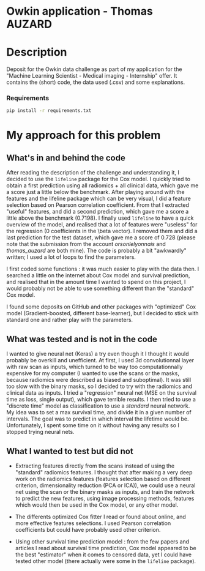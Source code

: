 # Owkin application - Thomas AUZARD

# Description
Deposit for the Owkin data challenge as part of my application for the "Machine Learning Scientist - Medical imaging - Internship" offer.
It contains the (short) code, the data used (.csv) and some explanations.
### Requirements
```bash
pip install -r requirements.txt
```

# My approach for this problem
## What's in and behind the code
After reading the description of the challenge and understanding it, I decided to use the ```lifeline``` package for the Cox model. 
I quickly tried to obtain a first prediction using all radiomics + all clinical data, which gave me a score just a little below the benchmark. After playing around with the features and the lifeline package which can be very visual, I did a feature selection based on Pearson correlation coefficient. From that I extracted "useful" features, and did a second prediction, which gave me a score a little above the benchmark (0.7198). I finally used ```lifeline``` to have a quick overview of the model, and realised that a lot of features were "useless" for the regression (0 coefficients in the \beta vector). I removed them and did a last prediction for the test dataset, which gave me a score of 0.728 (please note that the submission from the account *orsonlelyonnais* and *thomas_auzard* are both mine).
The code is probably a bit "awkwardly" written; I used a lot of loops to find the parameters.

I first coded some functions : it was much easier to play with the data then. I searched a little on the internet about Cox model and survival prediction, and realised that in the amount time I wanted to spend on this project, I would probably not be able to use something different than the "standard" Cox model. 

I found some deposits on GitHub and other packages with "optimized" Cox model (Gradient-boosted, different base-learner), but I decided to stick with standard one and rather play with the parameters.

## What was tested and is not in the code
I wanted to give neural net (Keras) a try even though it I thought it would probably be overkill and unefficient.
At first, I used 3d convolutionnal layer with raw scan as inputs, which turned to be way too computationnally expensive for my computer (I wanted to use the scans or the masks, because radiomics were described as biased and suboptimal). It was still too slow with the binary masks, so I decided to try with the radiomics and clinical data as inputs. I tried a "regression" neural net (MSE on the survival time as loss, single output), which gave terrible results. 
I then tried to use a "discrete time" model as classification to use a *standard* neural network. My idea was to set a max survival time, and divide it in a given number of intervals. The goal was to predict in which interval the lifetime would be. Unfortunately, I spent some time on it without having any results so I stopped trying neural nets.

## What I wanted to test but did not
- Extracting features directly from the scans instead of using the "standard" radiomics features. I thought that after making a very deep work on the radiomics features (features selection based on different criterion, dimensionality reduction (PCA or ICA)), we could use a neural net using the scan or the binary masks as inputs, and train the network to predict the new features, using image processing methods, features which would then be used in the Cox model, or any other model.

- The differents optimized Cox fitter I read or found about online, and more effective features selections. I used Pearson correlation coefficients but could have probably used other criterion.

- Using other survival time prediction model : from the few papers and articles I read about survival time prediction, Cox model appeared to be the best "estimator" when it comes to censored data, yet I could have tested other model (there actually were some in the ```lifeline``` package).


